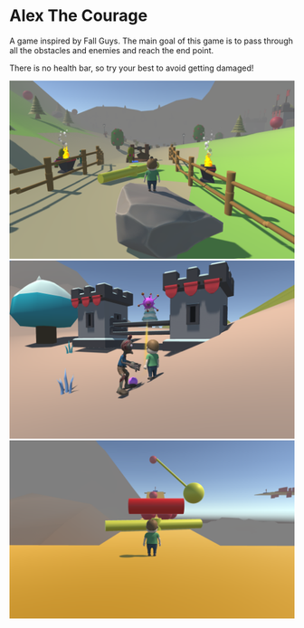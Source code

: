 # Alex The Courage
A game inspired by Fall Guys. The main goal of this game is to pass through all the obstacles and enemies and reach the end point.

There is no health bar, so try your best to avoid getting damaged!

![Environment](https://github.com/honwenxuan/Alex-The-Courage/blob/01899dc3bbaa0aac35a2f45909b2b09744fea176/screenshot/Environment.png)
![Enemies](https://github.com/honwenxuan/Alex-The-Courage/blob/01899dc3bbaa0aac35a2f45909b2b09744fea176/screenshot/Enemies.png)
![Obstacles](https://github.com/honwenxuan/Alex-The-Courage/blob/01899dc3bbaa0aac35a2f45909b2b09744fea176/screenshot/Obstacles.png)
